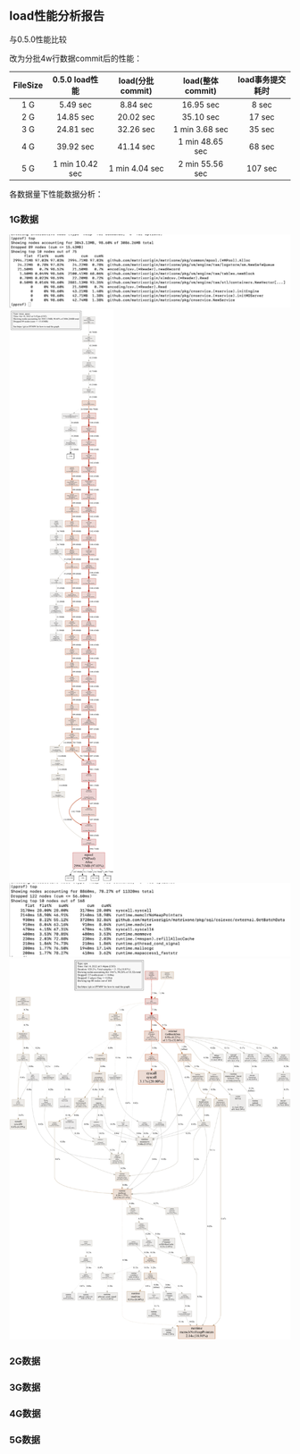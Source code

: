 ## load性能分析报告
与0.5.0性能比较

改为分批4w行数据commit后的性能：

|FileSize|  0.5.0 load性能 | load(分批commit) | load(整体commit) | load事务提交耗时 |
|:-:|:-:|:-:| :-:| :-:|
| 1 G |  5.49 sec  | 8.84 sec | 16.95 sec | 8 sec |
| 2 G |  14.85 sec | 20.02 sec | 35.10 sec | 17 sec |
| 3 G |  24.81 sec | 32.26 sec | 1 min 3.68 sec | 35 sec |
| 4 G |  39.92 sec | 41.14 sec | 1 min 48.65 sec | 68 sec |
| 5 G |  1 min 10.42 sec  | 1 min 4.04 sec | 2 min 55.56 sec | 107 sec |

各数据量下性能数据分析：
### 1G数据
![Image](https://github.com/jianwan0214/docs/blob/main/design/preformance_2/1G_load_MEM.png)
![Image](https://github.com/jianwan0214/docs/blob/main/design/preformance_2/1G_load_MEM_detail.png)
![Image](https://github.com/jianwan0214/docs/blob/main/design/preformance_2/1G_load_time.png)
![Image](https://github.com/jianwan0214/docs/blob/main/design/preformance_2/1G_load_time_detail.png)

### 2G数据

### 3G数据

### 4G数据

### 5G数据
